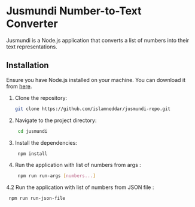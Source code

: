 # Jusmundi Number-to-Text Converter

Jusmundi is a Node.js application that converts a list of numbers into their text representations.

## Installation

Ensure you have Node.js installed on your machine. You can download it from [here](https://nodejs.org/).

1. Clone the repository:

   ```bash
   git clone https://github.com/islamneddar/jusmundi-repo.git
   ```
2. Navigate to the project directory:

   ```bash
    cd jusmundi
    ```
3. Install the dependencies:
   ```bash
    npm install
    ```
4. Run the application with list of numbers from args :
   ```bash
    npm run run-args [numbers...]
    ```

4.2 Run the application with list of numbers from JSON file :
   ```bash
    npm run run-json-file
   ```